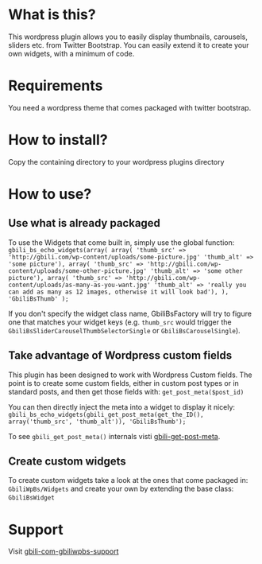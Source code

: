 # What is this?

This wordpress plugin allows you to easily display thumbnails, carousels, sliders etc. from Twitter Bootstrap. You can easily extend it to create your own widgets, with a minimum of code.

# Requirements

You need a wordpress theme that comes packaged with twitter bootstrap.

# How to install?

Copy the containing directory to your wordpress plugins directory

# How to use?

## Use what is already packaged

To use the Widgets that come built in, simply use the global function:
`gbili_bs_echo_widgets(array(
                           array(
                               'thumb_src' => 'http://gbili.com/wp-content/uploads/some-picture.jpg'
                               'thumb_alt' => 'some picture'),
                           array(
                               'thumb_src' => 'http://gbili.com/wp-content/uploads/some-other-picture.jpg'
                               'thumb_alt' => 'some other picture'),
                           array(
                               'thumb_src' => 'http://gbili.com/wp-content/uploads/as-many-as-you-want.jpg'
                               'thumb_alt' => 'really you can add as many as 12 images, otherwise it will look bad'),
                       ),
                       'GbiliBsThumb'
);`

If you don't specify the widget class name, GbiliBsFactory will try to figure one that matches your widget keys (e.g. `thumb_src` would trigger the `GbiliBsSliderCarouselThumbSelectorSingle` or `GbiliBsCarouselSingle`).

## Take advantage of Wordpress custom fields

This plugin has been designed to work with Wordpress Custom fields. The point is to create some custom fields, either in custom post types or in standard posts, and then get those fields with: `get_post_meta($post_id)` 

You can then directly inject the meta into a widget to display it nicely:
`gbili_bs_echo_widgets(gbili_get_post_meta(get_the_ID(), array('thumb_src', 'thumb_alt')), 'GbiliBsThumb');`

To see `gbili_get_post_meta()` internals visti [gbili-get-post-meta].

[gbili-get-post-meta]: http://gbili.com/dev/wp-meta-functions "this post"

## Create custom widgets

To create custom widgets take a look at the ones that come packaged in: `GbiliWpBs/Widgets` and create your own by extending the base class: `GbiliBsWidget` 

# Support 

Visit [gbili-com-gbiliwpbs-support]

[gbili-com-gbiliwpbs-support]: http://gbili.com/dev/gbiliwpbs-support "the support page"
